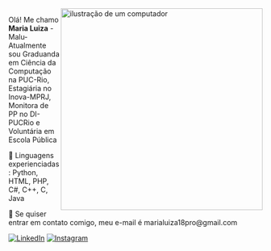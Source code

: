 <img src="https://raw.githubusercontent.com/MicaelliMedeiros/micaellimedeiros/master/image/computer-illustration.png" alt="ilustração de um computador" min-width="400px" max-width="400px" width="400px" align="right">

<p align="left"> 
  Olá! Me chamo <strong>Maria Luiza</strong> -Malu- 
  Atualmente sou Graduanda em Ciência da Computação na PUC-Rio, Estagiária no Inova-MPRJ, Monitora de PP no DI-PUCRio e Voluntária em Escola Pública
</p>

<p align="left">
  🦄 Linguagens experienciadas: Python, HTML, PHP, C#, C++, C, Java
</p>

<p align="left">
  💌 Se quiser entrar em contato comigo, meu e-mail é marialuiza18pro@gmail.com
</p>

<p align="left">
  <a href="#" title="LinkedIn">
  <img src="https://img.shields.io/badge/-Linkedin-0e76a8?style=flat-square&logo=Linkedin&logoColor=white&link=https://www.linkedin.com/in/maria-luiza-96584b262/" alt="LinkedIn"/></a>
  <a href="#" title="Instagram">
  <img src="https://img.shields.io/badge/-Instagram-DF0174?style=flat-square&labelColor=DF0174&logo=instagram&logoColor=white&link=https://www.instagram.com/marialuiza_0015/" alt="Instagram"/></a>
</p>
